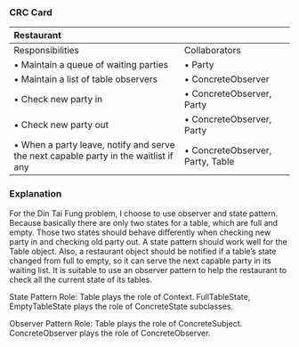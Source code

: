### CRC Card

|Restaurant| |
|:---|:---|
|Responsibilities|Collaborators|
|• Maintain a queue of waiting parties|• Party|
|• Maintain a list of table observers|• ConcreteObserver|
|• Check new party in|• ConcreteObserver, Party|
|• Check new party out|• ConcreteObserver, Party|
|• When a party leave, notify and serve the next capable party in the waitlist if any|• ConcreteObserver, Party, Table|


### Explanation
For the Din Tai Fung problem, I choose to use observer and state pattern. Because basically there are only two states for a table, which are full and empty. Those two states should behave differently when checking new party in and checking old party out. A state pattern should work well for the Table object.
Also, a restaurant object should be notified if a table’s state changed from full to empty, so it can serve the next capable party in its waiting list. It is suitable to use an observer pattern to help the restaurant to check all the current state of its tables.


State Pattern Role:
Table plays the role of Context.
FullTableState, EmptyTableState plays the role of ConcreteState subclasses.

Observer Pattern Role:
Table plays the role of ConcreteSubject.
ConcreteObserver plays the role of ConcreteObserver.
